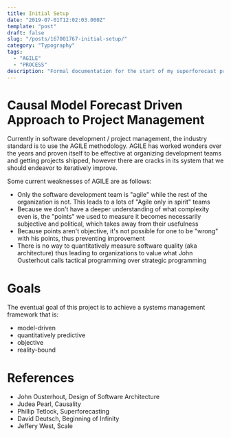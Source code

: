 ```yaml
---
title: Initial Setup
date: "2019-07-01T12:02:03.000Z"
template: "post"
draft: false
slug: "/posts/167001767-initial-setup/"
category: "Typography"
tags:
  - "AGILE"
  - "PROCESS"
description: "Formal documentation for the start of my superforecast project."
---
```


# Causal Model Forecast Driven Approach to Project Management

Currently in software development / project management, the industry standard is to use the AGILE methodology. AGILE has worked wonders over the years and proven itself to be effective at organizing development teams and getting projects shipped, however there are cracks in its system that we should endeavor to iteratively improve.

Some current weaknesses of AGILE are as follows:

- Only the software development team is "agile" while the rest of the organization is not. This leads to a lots of "Agile only in spirit" teams 
- Because we don't have a deeper understanding of what complexity even is, the "points" we used to measure it becomes necessarily subjective and political, which takes away from their usefulness
- Because points aren't objective, it's not possible for one to be "wrong" with his points, thus preventing improvement 
- There is no way to quantitatively measure software quality (aka architecture) thus leading to organizations to value what John Ousterhout calls tactical programming over strategic programming


# Goals

The eventual goal of this project is to achieve a systems management framework that is:

- model-driven 
- quantitatively predictive
- objective
- reality-bound

# References

- John Ousterhout, Design of Software Architecture
- Judea Pearl, Causality
- Phillip Tetlock, Superforecasting
- David Deutsch, Beginning of Infinity
- Jeffery West, Scale